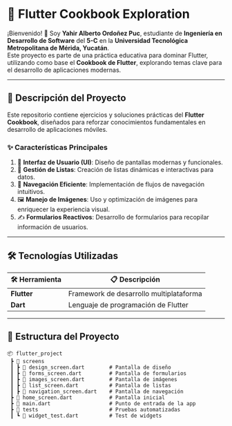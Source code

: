 # 🚀 **Flutter Cookbook Exploration**  

¡Bienvenido! 👋 
Soy **Yahir Alberto Ordoñez Puc**, estudiante de **Ingeniería en Desarrollo de Software** del **5-C** en la **Universidad Tecnológica Metropolitana de Mérida, Yucatán**.  
Este proyecto es parte de una práctica educativa para dominar Flutter, utilizando como base el **Cookbook de Flutter**, explorando temas clave para el desarrollo de aplicaciones modernas.

---

## 📄 **Descripción del Proyecto**  

Este repositorio contiene ejercicios y soluciones prácticas del **Flutter Cookbook**, diseñados para reforzar conocimientos fundamentales en desarrollo de aplicaciones móviles.  

### ✨ **Características Principales**  
1. 🎨 **Interfaz de Usuario (UI)**: Diseño de pantallas modernas y funcionales.  
2. 📂 **Gestión de Listas**: Creación de listas dinámicas e interactivas para datos.  
3. 🧭 **Navegación Eficiente**: Implementación de flujos de navegación intuitivos.  
4. 🖼️ **Manejo de Imágenes**: Uso y optimización de imágenes para enriquecer la experiencia visual.  
5. ✍️ **Formularios Reactivos**: Desarrollo de formularios para recopilar información de usuarios.  

---

## 🛠️ **Tecnologías Utilizadas**  

| 🛠️ Herramienta   | 📋 Descripción                         |  
|-------------------|----------------------------------------|  
| **Flutter**       | Framework de desarrollo multiplataforma |  
| **Dart**          | Lenguaje de programación de Flutter    |  

---

## 📂 **Estructura del Proyecto**  

```plaintext
📦 flutter_project  
 ┣ 📂 screens  
 ┃ ┣ 📜 design_screen.dart        # Pantalla de diseño  
 ┃ ┣ 📜 forms_screen.dart         # Pantalla de formularios  
 ┃ ┣ 📜 images_screen.dart        # Pantalla de imágenes  
 ┃ ┣ 📜 list_screen.dart          # Pantalla de listas  
 ┃ ┣ 📜 navigation_screen.dart    # Pantalla de navegación  
 ┣ 📜 home_screen.dart            # Pantalla inicial  
 ┣ 📜 main.dart                   # Punto de entrada de la app  
 ┣ 📂 tests                       # Pruebas automatizadas  
 ┃ ┗ 📜 widget_test.dart          # Test de widgets  

